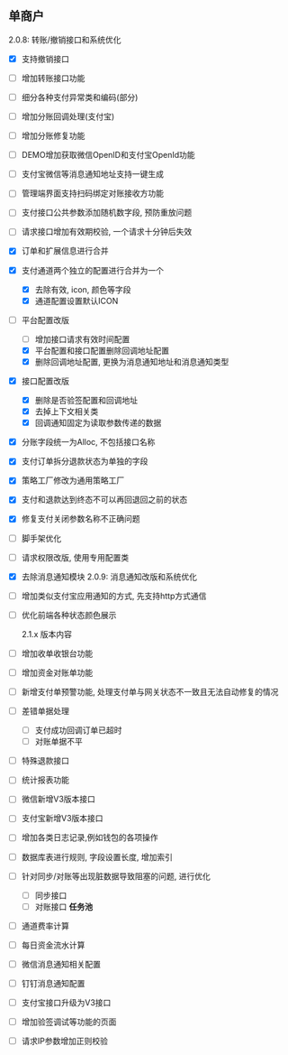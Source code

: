 ## 单商户
2.0.8: 转账/撤销接口和系统优化
- [x] 支持撤销接口
- [ ] 增加转账接口功能
- [ ] 细分各种支付异常类和编码(部分)
- [ ] 增加分账回调处理(支付宝)
- [ ] 增加分账修复功能
- [ ] DEMO增加获取微信OpenID和支付宝OpenId功能
- [ ] 支付宝微信等消息通知地址支持一键生成
- [ ] 管理端界面支持扫码绑定对账接收方功能
- [ ] 支付接口公共参数添加随机数字段, 预防重放问题
- [ ] 请求接口增加有效期校验, 一个请求十分钟后失效
- [x] 订单和扩展信息进行合并
- [x] 支付通道两个独立的配置进行合并为一个
  - [X] 去除有效, icon, 颜色等字段
  - [x] 通道配置设置默认ICON
- [ ] 平台配置改版 
  - [ ] 增加接口请求有效时间配置
  - [x] 平台配置和接口配置删除回调地址配置
  - [X] 删除回调地址配置, 更换为消息通知地址和消息通知类型
- [X] 接口配置改版
  - [x] 删除是否验签配置和回调地址
  - [x] 去掉上下文相关类
  - [x] 回调通知固定为读取参数传递的数据
- [x] 分账字段统一为Alloc, 不包括接口名称
- [x] 支付订单拆分退款状态为单独的字段
- [x] 策略工厂修改为通用策略工厂
- [x] 支付和退款达到终态不可以再回退回之前的状态
- [x] 修复支付关闭参数名称不正确问题
- [ ] 脚手架优化
 - [ ] 请求权限改版, 使用专用配置类
 - [X] 去除消息通知模块
2.0.9: 消息通知改版和系统优化
- [ ] 增加类似支付宝应用通知的方式, 先支持http方式通信
- [ ] 优化前端各种状态颜色展示

  2.1.x 版本内容
- [ ] 增加收单收银台功能
- [ ] 增加资金对账单功能
- [ ] 新增支付单预警功能, 处理支付单与网关状态不一致且无法自动修复的情况
- [ ] 差错单据处理
  - [ ] 支付成功回调订单已超时
  - [ ] 对账单据不平
- [ ] 特殊退款接口
- [ ] 统计报表功能
- [ ] 微信新增V3版本接口
- [ ] 支付宝新增V3版本接口
- [ ] 增加各类日志记录,例如钱包的各项操作
- [ ] 数据库表进行规则, 字段设置长度, 增加索引
- [ ] 针对同步/对账等出现脏数据导致阻塞的问题, 进行优化
    - [ ] 同步接口
    - [ ] 对账接口
**任务池**
- [ ] 通道费率计算
- [ ] 每日资金流水计算
- [ ] 微信消息通知相关配置
- [ ] 钉钉消息通知配置
- [ ] 支付宝接口升级为V3接口
- [ ] 增加验签调试等功能的页面
- [ ] 请求IP参数增加正则校验
